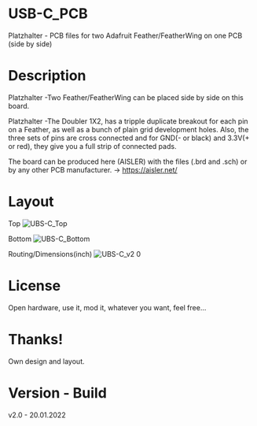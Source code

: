 # USB-C_PCB

Platzhalter - PCB files for two Adafruit Feather/FeatherWing on one PCB (side by side)

# Description

Platzhalter -Two Feather/FeatherWing can be placed side by side on this board.

Platzhalter -The Doubler 1X2, has a tripple duplicate breakout for each pin on a Feather, as well as a bunch of plain grid development holes. Also, the three sets of pins are cross connected and for GND(- or black) and 3.3V(+ or red), they give you a full strip of connected pads.

The board can be produced here (AISLER) with the files (.brd and .sch) or by any other PCB manufacturer. -> https://aisler.net/

# Layout

Top
![UBS-C_Top](https://user-images.githubusercontent.com/88975406/151037190-90842497-1edb-48da-9411-80147da850c0.png)

Bottom
![UBS-C_Bottom](https://user-images.githubusercontent.com/88975406/151037198-b8865ce7-8a6a-45e7-8d6f-f3dd00808c74.png)

Routing/Dimensions(inch)
![UBS-C_v2 0](https://user-images.githubusercontent.com/88975406/151037227-9deee2de-0a6c-414b-b2f1-fb2e39395781.png)

# License

Open hardware, use it, mod it, whatever you want, feel free...

# Thanks!

Own design and layout.

# Version - Build

v2.0 - 20.01.2022
